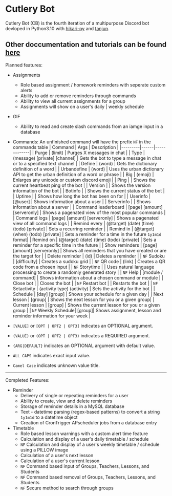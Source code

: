 # Cutlery Bot
Cutlery Bot (CB) is the fourth iteration of a multipurpose Discord bot devloped in Python3.10 with [hikari-py](https://github.com/hikari-py/hikari) and [tanjun](https://github.com/FasterSpeeding/Tanjun).

Other doccumentation and tutorials can be found [here](https://www.bspoones.com/)
--------

Planned features:

 - Assignments
    - Role based assignment / homework reminders with seperate custom alerts
    - Ability to add or remove reminders through commands
    - Ability to view all current assignments for a group
    - Assignments will show on a user's daily | weekly schedule
 - GIF
    - Ability to read and create slash commands from an iamge input in a database

- Commands:
An unfinished command will have the prefix `NF` in the commands table
| Command | Args | Description |
|---------|------|-------------|
| Purge | (limit) | Purges X messages in chat |
| Type | (message) [private] [channel] | Gets the bot to type a message in chat or to a specified text channel |
| Define | (word) | Gets the dictionary definition of a word |
| Urbandefine | (word) | Uses the urban dictionary API to get the urban definition of a word or phrase |
| Big | (emoji) | Enlarges any unicode or custom discord emoji |
| Ping | | Shows the current heartbeat ping of the bot |
| Version | | Shows the version information of the bot |
| Botinfo | | Shows the current status of the bot |
| Uptime | | Shows how long the bot has been on for |
| Userinfo | [@user] | Shows information about a user |
| Serverinfo | | Shows information about a server |
| Command leaderboard | [page] [amount] [serveronly] | Shows a pagenated view of the most popular commands |
| Command logs | [page] [amount] [serveronly] | Shows a pagenated view of all command logs |
| Remind every | (@target) (date) (time) (todo) [private] | Sets a recurring reminder |
| Remind in | (@target) (when) (todo) [private] | Sets a reminder for a time in the future `1y1m1d` format|
| Remind on | (@target) (date) (time) (todo) [private] | Sets a reminder for a specific time in the future |
| Show reminders | [page] [amount] [serveronly] | Shows all reminders that you have created or are the target for |
| Delete reminder | (id) | Deletes a reminder |
| `NF` Sudoku | [difficulty] | Creates a sudoku grid |
| `NF` QR code | (link) | Creates a QR code from a chosen input |
| `NF` Storytime | | Uses natural language processing to create a randomly generated story |
| `NF` Help | [module / command] | Shows information about a chosen command or module |
| Close bot | | Closes the bot |
| `NF` Restart bot | | Restarts the bot |
| `NF` Setactivity | (activity type) (activity) | Sets the activity for the bot |
| Schedule | [day] [group] | Shows your schedule for a given day |
| Next lesson | [group] | Shows the next lesson for you or a given group|
| Current lesson | [group] | Shows the current lesson for you or a given group |
| `NF` Weekly Schedule| [group]| Shows assignment, lesson and reminder information for your week |

- `[VALUE]` or `[OPT | OPT2 | OPT3]` indicates an OPTIONAL argument.
- `(VALUE)` or `(OPT | OPT2 | OPT3)` indicates a REQUIRED argument.
- `{ARG|DEFAULT}` indicates an OPTIONAL argument with default value.
- `ALL CAPS` indicates exact input value.
- `Camel Case` indicates unknown value title.

--------

Completed Features:

 - Reminder
    - Delivery of single or repeating reminders for a user
    - Ability to create, view and delete reminders
    - Storage of reminder details in a MySQL database
    - Text - datetime parsing (regex-based patterns) to convert a string `1y1m1d` to a datetime object
    - Creation of CronTrigger APscheduler jobs from a database entry
 - Timetable
    - Role based lesson warnings with a custom alert time feature
    - Calculation and display of a user's daily timetable / schedule
    - `NF` Calculation and display of a user's weekly timetable / schedule using a PILLOW image
    - Calculation of a user's next lesson
    - Calculation of a user's current lesson
    - `NF` Command based input of Groups, Teachers, Lessons, and Students
    - `NF` Command based removal of Groups, Teachers, Lessons, and Students
    - `NF` Secure method to search through groups